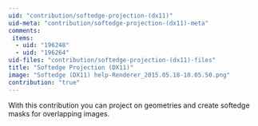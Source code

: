 ```yaml
---
uid: "contribution/softedge-projection-(dx11)"
uid-meta: "contribution/softedge-projection-(dx11)-meta"
comments: 
 items: 
  - uid: "196248"
  - uid: "196264"
uid-files: "contribution/softedge-projection-(dx11)-files"
title: "Softedge Projection (DX11)"
image: "Softedge (DX11) help-Renderer_2015.05.18-10.05.50.png"
contribution: "true"
---
```


With this contribution you can project on geometries and create softedge masks for overlapping images.